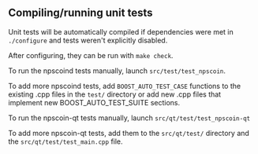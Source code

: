 Compiling/running unit tests
------------------------------------

Unit tests will be automatically compiled if dependencies were met in `./configure`
and tests weren't explicitly disabled.

After configuring, they can be run with `make check`.

To run the npscoind tests manually, launch `src/test/test_npscoin`.

To add more npscoind tests, add `BOOST_AUTO_TEST_CASE` functions to the existing
.cpp files in the `test/` directory or add new .cpp files that
implement new BOOST_AUTO_TEST_SUITE sections.

To run the npscoin-qt tests manually, launch `src/qt/test/test_npscoin-qt`

To add more npscoin-qt tests, add them to the `src/qt/test/` directory and
the `src/qt/test/test_main.cpp` file.
